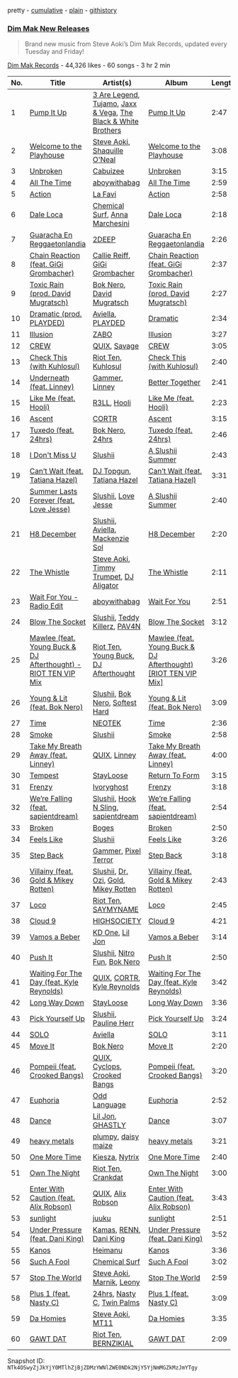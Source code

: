 pretty - [cumulative](/playlists/cumulative/6Gp3E89xD6vRQtuAKFizMo.md) - [plain](/playlists/plain/6Gp3E89xD6vRQtuAKFizMo) - [githistory](https://github.githistory.xyz/mackorone/spotify-playlist-archive/blob/main/playlists/plain/6Gp3E89xD6vRQtuAKFizMo)

### [Dim Mak New Releases](https://open.spotify.com/playlist/6Gp3E89xD6vRQtuAKFizMo)

> Brand new music from Steve Aoki’s Dim Mak Records, updated every Tuesday and Friday!

[Dim Mak Records](https://open.spotify.com/user/dimmakrecords) - 44,326 likes - 60 songs - 3 hr 2 min

| No. | Title | Artist(s) | Album | Length |
|---|---|---|---|---|
| 1 | [Pump It Up](https://open.spotify.com/track/0qmua4YsDzfz9svXRNtOgb) | [3 Are Legend](https://open.spotify.com/artist/6w0JXd2nT27GXVTbsuQ2II), [Tujamo](https://open.spotify.com/artist/2vVNxGBvKRQMWwI5c8KmYh), [Jaxx & Vega](https://open.spotify.com/artist/7bdZVVcdyFjxVRj6vCVk9w), [The Black & White Brothers](https://open.spotify.com/artist/6xaKognesdbX04PEXszfcv) | [Pump It Up](https://open.spotify.com/album/25iABixZchqQ3DC7dFdR6v) | 2:47 |
| 2 | [Welcome to the Playhouse](https://open.spotify.com/track/1qXTtWP0sNcePb3tT2eHWL) | [Steve Aoki](https://open.spotify.com/artist/77AiFEVeAVj2ORpC85QVJs), [Shaquille O'Neal](https://open.spotify.com/artist/67RWyN1fDOu7WuSTIi5hE7) | [Welcome to the Playhouse](https://open.spotify.com/album/6hhEQkw3cuI1HQ61Xma7Cy) | 3:08 |
| 3 | [Unbroken](https://open.spotify.com/track/7Dmucn3yhrWeSuaCYoR03n) | [Cabuizee](https://open.spotify.com/artist/60v1WXUYLa0WGarCGy7hF4) | [Unbroken](https://open.spotify.com/album/74IUD0zluNFVCdHgSNtFS8) | 3:15 |
| 4 | [All The Time](https://open.spotify.com/track/0cWqIiQczIXVORSfVxbg1X) | [aboywithabag](https://open.spotify.com/artist/6PqSrv8S89SEEpHAAqpUtY) | [All The Time](https://open.spotify.com/album/04Er7EWQFPjGPTthhPLh7n) | 2:59 |
| 5 | [Action](https://open.spotify.com/track/60fyTAA4YUDrlvXKTbd9WK) | [La Favi](https://open.spotify.com/artist/5lnsY88L4HEVxNUMCefego) | [Action](https://open.spotify.com/album/0gAtf1frqEswUJlQFZOKQm) | 2:58 |
| 6 | [Dale Loca](https://open.spotify.com/track/2gadKaKUi5ZGtzawTUfLwr) | [Chemical Surf](https://open.spotify.com/artist/7LgAW1ZiEd8f3HtCMGFaGx), [Anna Marchesini](https://open.spotify.com/artist/5pgt3A5TmZz94jyIbUPbtD) | [Dale Loca](https://open.spotify.com/album/2lawLhKlGRsqvS4ETYdPqW) | 2:18 |
| 7 | [Guaracha En Reggaetonlandia](https://open.spotify.com/track/1LwzyjKxQiUwfBWpuwlapN) | [2DEEP](https://open.spotify.com/artist/1ky3PEixUHYvSHGeO8TSmb) | [Guaracha En Reggaetonlandia](https://open.spotify.com/album/2c1dWyAgvufd10liQGhbUf) | 2:26 |
| 8 | [Chain Reaction \(feat\. GiGi Grombacher\)](https://open.spotify.com/track/4gVsfMkda6yNTVDBq2YJuC) | [Callie Reiff](https://open.spotify.com/artist/0XRFU9DhKXOo9vM4wKClyy), [GiGi Grombacher](https://open.spotify.com/artist/4F18x5o9JJ3TbuXfyry04n) | [Chain Reaction \(feat\. GiGi Grombacher\)](https://open.spotify.com/album/2zN7MtOiLmtQOgv0jMYXWd) | 2:37 |
| 9 | [Toxic Rain \(prod\. David Mugratsch\)](https://open.spotify.com/track/7b2FGXLZY3ABSxVgkpccCf) | [Bok Nero](https://open.spotify.com/artist/7rnzdGq1qPizursGNI1P0V), [David Mugratsch](https://open.spotify.com/artist/4XfRLnRSjs8AjtLOQgWPud) | [Toxic Rain \(prod\. David Mugratsch\)](https://open.spotify.com/album/5ijTP9RBfREShGfAQ90rrP) | 2:27 |
| 10 | [Dramatic \(prod\. PLAYDED\)](https://open.spotify.com/track/2KIJSmiVOO0Obh6h1rx8ti) | [Aviella](https://open.spotify.com/artist/5UA4NsiBgSQICPFMDKcPAe), [PLAYDED](https://open.spotify.com/artist/2bVDBU5YmauWpiN1LJ8ZkL) | [Dramatic](https://open.spotify.com/album/0QuSvdYztrOUUPE5E6WKpP) | 2:34 |
| 11 | [Illusion](https://open.spotify.com/track/7Kqqg2agWjcT0nBVpzqA4B) | [ZABO](https://open.spotify.com/artist/19zQevA415Jm6ThEtIwVIb) | [Illusion](https://open.spotify.com/album/159iw0k9cDQehxfOECRZgW) | 3:27 |
| 12 | [CREW](https://open.spotify.com/track/4jP8t7NUr3ESUZ3b5Zmp6M) | [QUIX](https://open.spotify.com/artist/19EW4WBhl0fvZUQgi7wV5M), [Savage](https://open.spotify.com/artist/1GbrJTB56Xs4XQGlmVbaCf) | [CREW](https://open.spotify.com/album/7251NIf38i495LPXBgj6UY) | 3:05 |
| 13 | [Check This \(with Kuhlosul\)](https://open.spotify.com/track/0hSMYFjDOvzULFrOtmC3s6) | [Riot Ten](https://open.spotify.com/artist/2Zxy5LwBatI5kw4uponwHQ), [Kuhlosul](https://open.spotify.com/artist/4xSAcIQ6LiD8MwJKdlKDfm) | [Check This \(with Kuhlosul\)](https://open.spotify.com/album/38mQizKbMFN1w8PM238v4k) | 2:40 |
| 14 | [Underneath \(feat\. Linney\)](https://open.spotify.com/track/5ENZmalv3TTuZyZpihKyg1) | [Gammer](https://open.spotify.com/artist/5nd7jnne7zbsV2J5jBKNOY), [Linney](https://open.spotify.com/artist/0vomb9Zaob10lPzxBcIiNb) | [Better Together](https://open.spotify.com/album/1Ap4fL7irXlphPx9XIMkwq) | 2:41 |
| 15 | [Like Me \(feat\. Hooli\)](https://open.spotify.com/track/5NIRCmno5NeeDl8Bu5z0M9) | [R3LL](https://open.spotify.com/artist/1oIdLFKLJx0NicqeiEvBj5), [Hooli](https://open.spotify.com/artist/2WyNeweHZJAuEy3Mrtj0iW) | [Like Me \(feat\. Hooli\)](https://open.spotify.com/album/0rpyBk3C7Ttr7AyzlSyULH) | 2:23 |
| 16 | [Ascent](https://open.spotify.com/track/71R8InTY1qrseVysUhGE8X) | [CORTR](https://open.spotify.com/artist/7tGnQKzE0tFRKKK7gf8cYV) | [Ascent](https://open.spotify.com/album/4IPhl0uklSlmoSzZpA0yGc) | 3:15 |
| 17 | [Tuxedo \(feat\. 24hrs\)](https://open.spotify.com/track/4Aps6ZUREBf9WKAOhfjDS0) | [Bok Nero](https://open.spotify.com/artist/7rnzdGq1qPizursGNI1P0V), [24hrs](https://open.spotify.com/artist/4isewEHTP7Az2QheDdBQ6J) | [Tuxedo \(feat\. 24hrs\)](https://open.spotify.com/album/3fRXsweRm7Z2fVxlTzM4tk) | 2:46 |
| 18 | [I Don't Miss U](https://open.spotify.com/track/5yHpXftp1WadoINgFucZTz) | [Slushii](https://open.spotify.com/artist/41rVuRHYAiH7ltBTHVR9We) | [A Slushii Summer](https://open.spotify.com/album/10DadGGffvTnLB0kyr9YZn) | 2:43 |
| 19 | [Can’t Wait \(feat\. Tatiana Hazel\)](https://open.spotify.com/track/6zKYgILhhx9vYGa4imIvFm) | [DJ Topgun](https://open.spotify.com/artist/1Ykj5FmV9qh5ghbQn5qVx2), [Tatiana Hazel](https://open.spotify.com/artist/5NvrRBcK6hRuboOL0CtZXU) | [Can’t Wait \(feat\. Tatiana Hazel\)](https://open.spotify.com/album/52E6cNhQu9YtNb1x6qP9vf) | 3:31 |
| 20 | [Summer Lasts Forever \(feat\. Love Jesse\)](https://open.spotify.com/track/32piXs0Tz0bkuYMfB4Cazk) | [Slushii](https://open.spotify.com/artist/41rVuRHYAiH7ltBTHVR9We), [Love Jesse](https://open.spotify.com/artist/1PrmIUrwSolIGJfWzJ1qD5) | [A Slushii Summer](https://open.spotify.com/album/10DadGGffvTnLB0kyr9YZn) | 2:40 |
| 21 | [H8 December](https://open.spotify.com/track/2GmduVx3DDAyqMys6xgqem) | [Slushii](https://open.spotify.com/artist/41rVuRHYAiH7ltBTHVR9We), [Aviella](https://open.spotify.com/artist/5UA4NsiBgSQICPFMDKcPAe), [Mackenzie Sol](https://open.spotify.com/artist/3E9DITocLFcvQi0v56uhYA) | [H8 December](https://open.spotify.com/album/7uyYsla4oPYWFRWwHYJ71S) | 2:20 |
| 22 | [The Whistle](https://open.spotify.com/track/0nYD5euxX3xsIe9bda0Fqg) | [Steve Aoki](https://open.spotify.com/artist/77AiFEVeAVj2ORpC85QVJs), [Timmy Trumpet](https://open.spotify.com/artist/0CbeG1224FS58EUx4tPevZ), [DJ Aligator](https://open.spotify.com/artist/76JqkTKxRVKBFabbPiB8g6) | [The Whistle](https://open.spotify.com/album/6Ml1rV2N0McOkkfUU8k7iR) | 2:11 |
| 23 | [Wait For You \- Radio Edit](https://open.spotify.com/track/1Mge9Dsm61dHkXVQkLY2Es) | [aboywithabag](https://open.spotify.com/artist/6PqSrv8S89SEEpHAAqpUtY) | [Wait For You](https://open.spotify.com/album/4oDhPuAO99SV2eccvGKO3w) | 2:51 |
| 24 | [Blow The Socket](https://open.spotify.com/track/3o9c2W2OrQe4i1KE0QjQdW) | [Slushii](https://open.spotify.com/artist/41rVuRHYAiH7ltBTHVR9We), [Teddy Killerz](https://open.spotify.com/artist/4xaF2VIGwhWyEMbM6GuLdm), [PAV4N](https://open.spotify.com/artist/1csMDtU42ZYNaqadbA4TAK) | [Blow The Socket](https://open.spotify.com/album/6Vg0yJzjpsJdwlrAN0dyzh) | 3:12 |
| 25 | [Mawlee \(feat\. Young Buck & DJ Afterthought\) \- RIOT TEN VIP Mix](https://open.spotify.com/track/43885roVl0jIEIpWT1yzyP) | [Riot Ten](https://open.spotify.com/artist/2Zxy5LwBatI5kw4uponwHQ), [Young Buck](https://open.spotify.com/artist/4pr7J7wzgObkE3DD3Izi7q), [DJ Afterthought](https://open.spotify.com/artist/46yoMIbiLf1tIH3CRZiSGX) | [Mawlee \(feat\. Young Buck & DJ Afterthought\) \[RIOT TEN VIP Mix\]](https://open.spotify.com/album/307ezARBk8h7JbrIPvMeSu) | 3:26 |
| 26 | [Young & Lit \(feat\. Bok Nero\)](https://open.spotify.com/track/6KnBrpwDJZgMAIXXyRFkEN) | [Slushii](https://open.spotify.com/artist/41rVuRHYAiH7ltBTHVR9We), [Bok Nero](https://open.spotify.com/artist/7rnzdGq1qPizursGNI1P0V), [Softest Hard](https://open.spotify.com/artist/1smczP1QDorQcyiGA69tF6) | [Young & Lit \(feat\. Bok Nero\)](https://open.spotify.com/album/0cwp9pwywIQAjMfIuezSJM) | 3:09 |
| 27 | [Time](https://open.spotify.com/track/08J3WyZe6XG53cL8OW3ZnU) | [NEOTEK](https://open.spotify.com/artist/44btqMHopGiWCGHMtFw3mv) | [Time](https://open.spotify.com/album/6Q7CghzgduIYq5exyNO2Pv) | 2:36 |
| 28 | [Smoke](https://open.spotify.com/track/6ApteRcCdPgoSlE5jCYWxs) | [Slushii](https://open.spotify.com/artist/41rVuRHYAiH7ltBTHVR9We) | [Smoke](https://open.spotify.com/album/1yr7m2ScfY46QpjJacjdKG) | 2:58 |
| 29 | [Take My Breath Away \(feat\. Linney\)](https://open.spotify.com/track/4MrSl40iewpWmkq0GOi849) | [QUIX](https://open.spotify.com/artist/19EW4WBhl0fvZUQgi7wV5M), [Linney](https://open.spotify.com/artist/0vomb9Zaob10lPzxBcIiNb) | [Take My Breath Away \(feat\. Linney\)](https://open.spotify.com/album/5DPdR5DXrXQ2sV7H1yMJKe) | 4:00 |
| 30 | [Tempest](https://open.spotify.com/track/5gCKPDM4n94TD4c0D8fxJj) | [StayLoose](https://open.spotify.com/artist/6kyUfziWP8ydAsKzyXsC83) | [Return To Form](https://open.spotify.com/album/6nJAkFOqU6cTHBZR4W9BvX) | 3:15 |
| 31 | [Frenzy](https://open.spotify.com/track/7aPb8EasDwT3CetqJPtZF6) | [Ivoryghost](https://open.spotify.com/artist/7bqVQ6CwlOmsuQ7QnhEBR8) | [Frenzy](https://open.spotify.com/album/4ImJzC49JzlIyi4xcgW5oo) | 3:18 |
| 32 | [We’re Falling \(feat\. sapientdream\)](https://open.spotify.com/track/3kaVh7zUaVT87qnHngdnCF) | [Slushii](https://open.spotify.com/artist/41rVuRHYAiH7ltBTHVR9We), [Hook N Sling](https://open.spotify.com/artist/3iN9k8uvm4WrgdlOigOH8D), [sapientdream](https://open.spotify.com/artist/4wOqWyXZiVMLchDC2H9CyP) | [We’re Falling \(feat\. sapientdream\)](https://open.spotify.com/album/1rrrcWXR4L1LPOaDgAg1ks) | 2:54 |
| 33 | [Broken](https://open.spotify.com/track/5wJd3MxskA8fWPxlgWzmWM) | [Boges](https://open.spotify.com/artist/2Wkblvn5eq5592TmfNSATt) | [Broken](https://open.spotify.com/album/0UCf4BfEcqY7uQlpVdFFRQ) | 2:50 |
| 34 | [Feels Like](https://open.spotify.com/track/2dJC7TpwGn8b2ricS0nnZV) | [Slushii](https://open.spotify.com/artist/41rVuRHYAiH7ltBTHVR9We) | [Feels Like](https://open.spotify.com/album/0VH6K3eQTPE3sdFAbNnW65) | 3:26 |
| 35 | [Step Back](https://open.spotify.com/track/0oHEiGSJjfLROTq55TEoFl) | [Gammer](https://open.spotify.com/artist/5nd7jnne7zbsV2J5jBKNOY), [Pixel Terror](https://open.spotify.com/artist/3DajvNySJjylWpCSeXefFm) | [Step Back](https://open.spotify.com/album/3raiGz0JFTWpnzvMgJtnC2) | 3:18 |
| 36 | [Villainy \(feat\. Gold & Mikey Rotten\)](https://open.spotify.com/track/3279d3UVvnvJGhZOHj5Mtq) | [Slushii](https://open.spotify.com/artist/41rVuRHYAiH7ltBTHVR9We), [Dr\. Ozi](https://open.spotify.com/artist/2tKDLqWxsyXDmWoA4tHspF), [Gold](https://open.spotify.com/artist/6ImUn600ZnHXjWRuYDMh4H), [Mikey Rotten](https://open.spotify.com/artist/1zHT9y9IMhDCl0j6TSkZ1m) | [Villainy \(feat\. Gold & Mikey Rotten\)](https://open.spotify.com/album/7I439tCjMMzzWE1bauLG06) | 2:43 |
| 37 | [Loco](https://open.spotify.com/track/0jpJNvfr7oBTn5AQnpjEoC) | [Riot Ten](https://open.spotify.com/artist/2Zxy5LwBatI5kw4uponwHQ), [SAYMYNAME](https://open.spotify.com/artist/1PP0a3KRZiaqtahgtJ3bdv) | [Loco](https://open.spotify.com/album/6mhUBbGECknvUeH5TzmrCi) | 2:45 |
| 38 | [Cloud 9](https://open.spotify.com/track/1hHtStAWuaS1iCBZCdU44x) | [HIGHSOCIETY](https://open.spotify.com/artist/32MQN2sITkJGNQN40QLPEa) | [Cloud 9](https://open.spotify.com/album/4X8VkITNuqIpWDWWKjBu3B) | 4:21 |
| 39 | [Vamos a Beber](https://open.spotify.com/track/6mc1TOxoCF9H4q7nvxjGyd) | [KD One](https://open.spotify.com/artist/2KsIqWw1S0S8L8f86GwEMb), [Lil Jon](https://open.spotify.com/artist/7sfl4Xt5KmfyDs2T3SVSMK) | [Vamos a Beber](https://open.spotify.com/album/1wNNIHN5hLmdxWIPUkoffz) | 3:14 |
| 40 | [Push It](https://open.spotify.com/track/2K1613LBzxXXXlJGunZcLd) | [Slushii](https://open.spotify.com/artist/41rVuRHYAiH7ltBTHVR9We), [Nitro Fun](https://open.spotify.com/artist/4XU5f8nGiPMr6eetud6epC), [Bok Nero](https://open.spotify.com/artist/7rnzdGq1qPizursGNI1P0V) | [Push It](https://open.spotify.com/album/7uulMJZsnWA6PS32T4tGpO) | 2:50 |
| 41 | [Waiting For The Day \(feat\. Kyle Reynolds\)](https://open.spotify.com/track/6VGqFX2ZOLbdhtOZXNXY2k) | [QUIX](https://open.spotify.com/artist/19EW4WBhl0fvZUQgi7wV5M), [CORTR](https://open.spotify.com/artist/7tGnQKzE0tFRKKK7gf8cYV), [Kyle Reynolds](https://open.spotify.com/artist/5yhR0OqJhkbQ2y76XUte3R) | [Waiting For The Day \(feat\. Kyle Reynolds\)](https://open.spotify.com/album/1yKCAwWiURqdUyA7yi7yHu) | 3:42 |
| 42 | [Long Way Down](https://open.spotify.com/track/4Gn8upxtpncAQRBaqhYBGz) | [StayLoose](https://open.spotify.com/artist/6kyUfziWP8ydAsKzyXsC83) | [Long Way Down](https://open.spotify.com/album/3iDpry2d331nweoBhOJMTm) | 3:36 |
| 43 | [Pick Yourself Up](https://open.spotify.com/track/0J8OvXFVL0pWnWlBXci8tv) | [Slushii](https://open.spotify.com/artist/41rVuRHYAiH7ltBTHVR9We), [Pauline Herr](https://open.spotify.com/artist/66VgJGpaRMwrNaS2MPqIDf) | [Pick Yourself Up](https://open.spotify.com/album/0zS29gsuNofvUXl7rPgB6Y) | 3:24 |
| 44 | [SOLO](https://open.spotify.com/track/51gPXzSUjtjlgOtGh7M0bd) | [Aviella](https://open.spotify.com/artist/5UA4NsiBgSQICPFMDKcPAe) | [SOLO](https://open.spotify.com/album/5v7v1enr2SRCVNyeGUCF4y) | 3:11 |
| 45 | [Move It](https://open.spotify.com/track/14JGGrnRhzw34yqcIlPlG6) | [Bok Nero](https://open.spotify.com/artist/7rnzdGq1qPizursGNI1P0V) | [Move It](https://open.spotify.com/album/5wktvgz5IqlWiSegQBvQxo) | 2:20 |
| 46 | [Pompeii \(feat\. Crooked Bangs\)](https://open.spotify.com/track/1lh1f7hKVPSX70kBb6Uf4v) | [QUIX](https://open.spotify.com/artist/19EW4WBhl0fvZUQgi7wV5M), [Cyclops](https://open.spotify.com/artist/1vOTVnnyLvVTeuwrZLghCN), [Crooked Bangs](https://open.spotify.com/artist/4gkZO2kbnE03K8xGmZ2DJu) | [Pompeii \(feat\. Crooked Bangs\)](https://open.spotify.com/album/3Y10pwQZ9FUIpOelXxirRx) | 3:20 |
| 47 | [Euphoria](https://open.spotify.com/track/7l9iHqc96MliysA243IK2V) | [Odd Language](https://open.spotify.com/artist/6jo39RCQ903pfIWvev74XB) | [Euphoria](https://open.spotify.com/album/41ANCAUNiWvzR9cjxq5iVD) | 2:52 |
| 48 | [Dance](https://open.spotify.com/track/3wlooR2v0HO309z0maRmO3) | [Lil Jon](https://open.spotify.com/artist/7sfl4Xt5KmfyDs2T3SVSMK), [GHASTLY](https://open.spotify.com/artist/2Sa4c9qKaI7ILJs8D6gUCh) | [Dance](https://open.spotify.com/album/31JMEsEl6SsAArvR0WLwQ3) | 3:07 |
| 49 | [heavy metals](https://open.spotify.com/track/4sI100hB4VQQqHQonPq9I2) | [plumpy](https://open.spotify.com/artist/50OV9n9Rnrf8BqUdzEVZMI), [daisy maize](https://open.spotify.com/artist/6SAsm9v5Z1fJpbrXGvuQu4) | [heavy metals](https://open.spotify.com/album/1l3e0TB5IdVOwFuOleUmjo) | 3:21 |
| 50 | [One More Time](https://open.spotify.com/track/16qzW0XywVLTpAhCwPH8y6) | [Kiesza](https://open.spotify.com/artist/4zxvC7CRGvggq9EWXOpwAo), [Nytrix](https://open.spotify.com/artist/1s8cu0X2A5YDwCLRN8AjFa) | [One More Time](https://open.spotify.com/album/32INDtZDynyEP0PqpLiOog) | 2:40 |
| 51 | [Own The Night](https://open.spotify.com/track/73yiAXig9qPlUYYAQGTT8F) | [Riot Ten](https://open.spotify.com/artist/2Zxy5LwBatI5kw4uponwHQ), [Crankdat](https://open.spotify.com/artist/5lCekoJW9jNq01B1wiqdAb) | [Own The Night](https://open.spotify.com/album/7C5kxq9EAe1TeyT0fMiOB3) | 3:00 |
| 52 | [Enter With Caution \(feat\. Alix Robson\)](https://open.spotify.com/track/4sDBG6YWfUcWd6Cev8fWUJ) | [QUIX](https://open.spotify.com/artist/19EW4WBhl0fvZUQgi7wV5M), [Alix Robson](https://open.spotify.com/artist/79GdQ9zaVZKtAIe5XSItbT) | [Enter With Caution \(feat\. Alix Robson\)](https://open.spotify.com/album/15ShC3FREY48amM8OYEP0E) | 3:43 |
| 53 | [sunlight](https://open.spotify.com/track/6a3x9zlNGV7p0W1OiAqwsE) | [juuku](https://open.spotify.com/artist/2ixBQngmF4ZFXYHi8sJTfl) | [sunlight](https://open.spotify.com/album/2Mo4wiX9gCcL69yyCwhvdU) | 2:51 |
| 54 | [Under Pressure \(feat\. Dani King\)](https://open.spotify.com/track/317fuhJ0JKXQetp2ArD8L9) | [Kamas](https://open.spotify.com/artist/0HwWTf9vdcVii8ly6BP6M2), [RENN](https://open.spotify.com/artist/5avSbzlS5gKrlQ4uc718jA), [Dani King](https://open.spotify.com/artist/3IoL23eRnUfAwnOTsbTLVp) | [Under Pressure \(feat\. Dani King\)](https://open.spotify.com/album/4oz3RAbrJPvTB4B8dv3CFD) | 3:52 |
| 55 | [Kanos](https://open.spotify.com/track/7DjifpgNrYVPKFcrb6vzqr) | [Heimanu](https://open.spotify.com/artist/01mvWXVNW6Gz5Oxf6bQrtM) | [Kanos](https://open.spotify.com/album/4ziuSY0MpYg3UwNoGqv5uf) | 3:36 |
| 56 | [Such A Fool](https://open.spotify.com/track/0X3byZemxzyGTIIA7A2WGS) | [Chemical Surf](https://open.spotify.com/artist/7LgAW1ZiEd8f3HtCMGFaGx) | [Such A Fool](https://open.spotify.com/album/6hx1sl6hIlnIpRizDhTId2) | 3:02 |
| 57 | [Stop The World](https://open.spotify.com/track/0exb2sKaTVyq2AmTKJmdwo) | [Steve Aoki](https://open.spotify.com/artist/77AiFEVeAVj2ORpC85QVJs), [Marnik](https://open.spotify.com/artist/6S3KljEiIOWoLMUyZrkQUc), [Leony](https://open.spotify.com/artist/2NpPlwwDVYR5dIj0F31EcC) | [Stop The World](https://open.spotify.com/album/5tjyquuAUCmHet1Fn1kLUW) | 2:59 |
| 58 | [Plus 1 \(feat\. Nasty C\)](https://open.spotify.com/track/5Vd61zAJWNiPlj7JLT7Elj) | [24hrs](https://open.spotify.com/artist/4isewEHTP7Az2QheDdBQ6J), [Nasty C](https://open.spotify.com/artist/2gzWmhOZhDN6gXL49JW9qj), [Twin Palms](https://open.spotify.com/artist/3vLMWHCUvKGdN901ti7ylE) | [Plus 1 \(feat\. Nasty C\)](https://open.spotify.com/album/6JWPlOkQqI3zBheWVemmJP) | 3:09 |
| 59 | [Da Homies](https://open.spotify.com/track/47xNlfeg2FAIENeBC79kye) | [Steve Aoki](https://open.spotify.com/artist/77AiFEVeAVj2ORpC85QVJs), [MT11](https://open.spotify.com/artist/1dupVc2k1FzwKcGNPX08ks) | [Da Homies](https://open.spotify.com/album/3NJWsGiRPEyCOLKq1jB5Ac) | 3:35 |
| 60 | [GAWT DAT](https://open.spotify.com/track/1f85WCujZOQNu1dEF9HyT1) | [Riot Ten](https://open.spotify.com/artist/2Zxy5LwBatI5kw4uponwHQ), [BERNZIKIAL](https://open.spotify.com/artist/3oogxA4znb5A8ZVgp5viNS) | [GAWT DAT](https://open.spotify.com/album/3SB7QVqWIHfhPubOPc0j9T) | 2:09 |

Snapshot ID: `NTk4OSwyZjJkYjY0MTlhZjBjZDMzYWNlZWE0NDk2NjY5YjNmMGZkMzJmYTgy`
